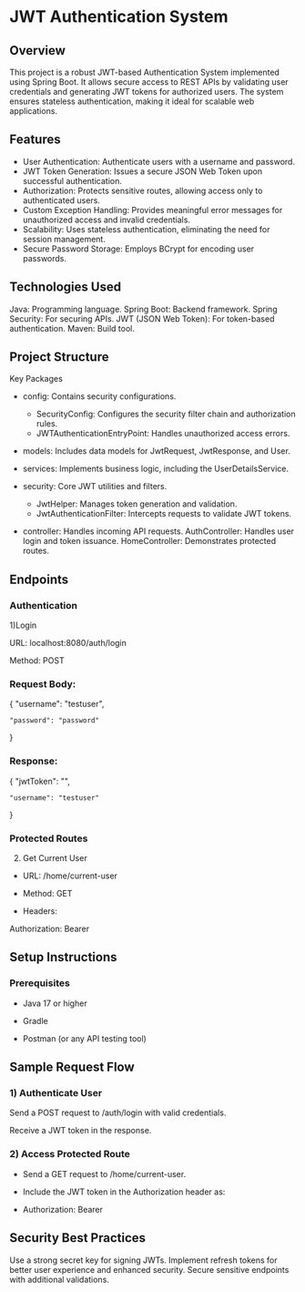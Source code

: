 # JWT Authentication System

## Overview

This project is a robust JWT-based Authentication System implemented using Spring Boot. It allows secure access to REST APIs by validating user credentials and generating JWT tokens for authorized users. The system ensures stateless authentication, making it ideal for scalable web applications.

## Features

- User Authentication: Authenticate users with a username and password.
- JWT Token Generation: Issues a secure JSON Web Token upon successful authentication.
- Authorization: Protects sensitive routes, allowing access only to authenticated users.
- Custom Exception Handling: Provides meaningful error messages for unauthorized access and invalid credentials.
- Scalability: Uses stateless authentication, eliminating the need for session management.
- Secure Password Storage: Employs BCrypt for encoding user passwords.

## Technologies Used

Java: Programming language.
Spring Boot: Backend framework.
Spring Security: For securing APIs.
JWT (JSON Web Token): For token-based authentication.
Maven: Build tool.

## Project Structure

Key Packages
- config: Contains security configurations.
   - SecurityConfig: Configures the security filter chain and authorization rules.
   - JWTAuthenticationEntryPoint: Handles unauthorized access errors.
- models: Includes data models for JwtRequest, JwtResponse, and User.
- services: Implements business logic, including the UserDetailsService.
- security: Core JWT utilities and filters.
  
   - JwtHelper: Manages token generation and validation.
   - JwtAuthenticationFilter: Intercepts requests to validate JWT tokens.
- controller: Handles incoming API requests.
   AuthController: Handles user login and token issuance.
   HomeController: Demonstrates protected routes.
 
## Endpoints

### Authentication

1)Login 

 URL: localhost:8080/auth/login
 
 Method: POST
 
 ### Request Body: 
 
{
    "username": "testuser",
    
    "password": "password"
}

### Response:

{
    "jwtToken": "<your-jwt-token>", 
    
    "username": "testuser"
}

### Protected Routes

2) Get Current User
   
-    URL: /home/current-user

-    Method: GET

-    Headers:

Authorization: Bearer <your-jwt-token>

## Setup Instructions 

### Prerequisites

- Java 17 or higher

- Gradle

- Postman (or any API testing tool)

## Sample Request Flow

### 1) Authenticate User

Send a POST request to /auth/login with valid credentials.

Receive a JWT token in the response.

### 2) Access Protected Route

- Send a GET request to /home/current-user.

- Include the JWT token in the Authorization header as:

- Authorization: Bearer <your-jwt-token>

## Security Best Practices

Use a strong secret key for signing JWTs.
Implement refresh tokens for better user experience and enhanced security.
Secure sensitive endpoints with additional validations.

